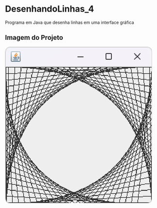 # DesenhandoLinhas_4
 Programa em Java que desenha linhas em uma interface gráfica

 ## Imagem do Projeto
 ![Desenhando Linhas](desenhandolinhas.png)
